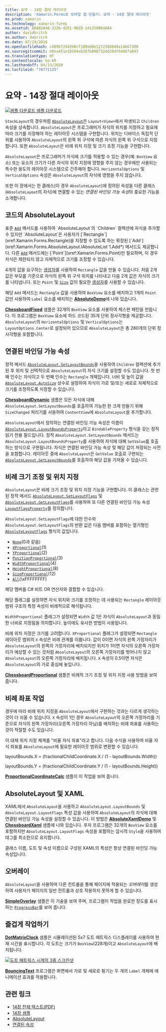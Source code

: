 ```yaml
---
title: 요약 - 14장 절대 레이아웃
description: 'Xamarin.Forms로 모바일 앱 만들기: 요약 - 14장 절대 레이아웃'
ms.prod: xamarin
ms.technology: xamarin-forms
ms.assetid: 88882A48-3226-42D1-96ED-241250B64A84
author: davidbritch
ms.author: dabritch
ms.date: 07/19/2018
ms.openlocfilehash: c489bf244396cf180ed8e1272308048a14b67300
ms.sourcegitcommit: b0ea451e18504e6267b896732dd26df64ddfa843
ms.translationtype: HT
ms.contentlocale: ko-KR
ms.lasthandoff: 04/13/2020
ms.locfileid: "70771125"
---
```

# <a name="summary-of-chapter-14-absolute-layout"></a>요약 - 14장 절대 레이아웃

[![샘플 다운로드](~/media/shared/download.png) 샘플 다운로드](https://github.com/xamarin/xamarin-forms-book-samples/tree/master/Chapter14)

`StackLayout`의 경우처럼 [`AbsoluteLayout`](xref:Xamarin.Forms.AbsoluteLayout)은 `Layout<View>`에서 파생되고 `Children` 속성을 상속합니다. `AbsoluteLayout`은 프로그래머가 자식의 위치를 지정하고 필요에 따라 크기를 지정해야 하는 레이아웃 시스템을 구현합니다. 위치는 디바이스 독립적 단위를 사용하여 `AbsoluteLayout`의 왼쪽 위 구석에 따른 자식의 왼쪽 위 구석으로 지정합니다. 또한 `AbsoluteLayout`은 비례 위치 지정 및 크기 조정 기능을 구현합니다.

`AbsoluteLayout`은 프로그래머가 자식에 크기를 적용할 수 있는 경우(예: `BoxView` 요소) 또는 요소의 크기가 다른 자식의 위치 지정에 영향을 주지 않는 경우에만 사용되는 특수한 용도의 레이아웃 시스템으로 간주해야 합니다. `HorizontalOptions` 및 `VerticalOptions` 속성은 `AbsoluteLayout`의 자식에 영향을 주지 않습니다.

또한 이 장에서는 한 클래스(이 경우 `AbsoluteLayout`)에 정의된 속성을 다른 클래스(`AbsoluteLayout`의 자식)에 연결할 수 있는 *연결된 바인딩 가능 속성*의 중요한 기능을 소개합니다.

## <a name="absolutelayout-in-code"></a>코드의 AbsoluteLayout

표준 [`Add`](xref:System.Collections.Generic.ICollection`1.Add*) 메서드를 사용하여 `AbsoluteLayout`의 `Children` 컬렉션에 자식을 추가할 수 있지만 `AbsoluteLayout`은 사용자가 [`Rectangle`](xref:Xamarin.Forms.Rectangle)을 지정할 수 있도록 하는 확장된 [`Add`](xref:Xamarin.Forms.AbsoluteLayout.IAbsoluteList`1.Add*) 메서드도 제공합니다. 다른 [`Add`](xref:Xamarin.Forms.AbsoluteLayout.IAbsoluteList`1.Add*) 메서드에는 [`Point`](xref:Xamarin.Forms.Point)만 필요하며, 이 경우 자식은 제한되지 않고 자체적으로 크기를 조정할 수 있습니다.

4개의 값을 요구하는 [생성자](xref:Xamarin.Forms.Rectangle.%23ctor(System.Double,System.Double,System.Double,System.Double))를 사용하여 `Rectangle` 값을 만들 수 있습니다. 처음 2개 값은 부모를 기준으로 자식의 왼쪽 위 구석 위치를 나타내고 다음 2개 값은 자식의 크기를 나타냅니다. 또는 `Point` 및 [`Size`](xref:Xamarin.Forms.Size) 값이 필요한 [생성자](xref:Xamarin.Forms.Rectangle.%23ctor(Xamarin.Forms.Point,Xamarin.Forms.Size))를 사용할 수 있습니다.

해당 `Add` 메서드는 `Rectangle` 값을 사용하여 `BoxView` 요소를 배치하고 1개의 `Point` 값만 사용하여 `Label` 요소를 배치하는 [**AbsoluteDemo**](https://github.com/xamarin/xamarin-forms-book-samples/tree/master/Chapter14/AbsoluteDemo)에 나와 있습니다.

[**ChessboardFixed**](https://github.com/xamarin/xamarin-forms-book-samples/tree/master/Chapter14/ChessboardFixed) 샘플은 32개의 `BoxView` 요소를 사용하여 체스판 패턴을 만듭니다. 이 프로그램은 `BoxView` 요소에 하드 코드된 35개 단위 정사각형을 제공합니다. `AbsoluteLayout`의 `HorizontalOptions` 및 `VerticalOptions`는 `LayoutOptions.Center`로 설정되어 있으므로 `AbsoluteLayout`은 총 280개의 단위 정사각형을 포함합니다.

## <a name="attached-bindable-properties"></a>연결된 바인딩 가능 속성

정적 메서드 [`AbsoluteLayout.SetLayoutBounds`](xref:Xamarin.Forms.AbsoluteLayout.SetLayoutBounds(Xamarin.Forms.BindableObject,Xamarin.Forms.Rectangle))을 사용하여 `Children` 컬렉션에 추가된 후 위치 및 선택적으로 `AbsoluteLayout`의 자식 크기를 설정할 수도 있습니다. 첫 번째 인수는 자식이고 두 번째 인수는 `Rectangle` 개체입니다. 너비 및 높이 값을 [`AbsoluteLayout.AutoSize`](xref:Xamarin.Forms.AbsoluteLayout.AutoSize) 상수로 설정하여 자식이 가로 및/또는 세로로 자체적으로 크기를 조정하도록 지정할 수 있습니다.

[**ChessboardDynamic**](https://github.com/xamarin/xamarin-forms-book-samples/tree/master/Chapter14/ChessboardDynamic) 샘플은 모든 자식에 대해 `AbsoluteLayout.SetLayoutBounds`를 호출하여 가능한 한 크게 만들기 위해 `SizeChanged` 처리기를 사용하여 `ContentView`에 `AbsoluteLayout`을 추가합니다.  

`AbsoluteLayout`에서 정의하는 연결된 바인딩 가능 속성은 이름이 [`AbsoluteLayout.LayoutBoundsProperty`](xref:Xamarin.Forms.AbsoluteLayout.LayoutBoundsProperty)이고 `BindableProperty` 형식을 갖는 정적 읽기 전용 필드입니다. 정적 `AbsoluteLayout.SetLayoutBounds` 메서드는 `AbsoluteLayout.LayoutBoundsProperty`를 사용하여 자식에 대해 `SetValue`를 호출하는 방식으로 구현됩니다. 자식은 연결된 바인딩 가능 속성 및 해당 값이 저장되는 사전을 포함합니다. 레이아웃 중에 `AbsoluteLayout`은 `GetValue` 호출로 구현되는 [`AbsoluteLayout.GetLayoutBounds`](xref:Xamarin.Forms.AbsoluteLayout.GetLayoutBounds(Xamarin.Forms.BindableObject))를 호출하여 해당 값을 가져올 수 있습니다.

## <a name="proportional-sizing-and-positioning"></a>비례 크기 조정 및 위치 지정

`AbsoluteLayout`은 비례 크기 조정 및 위치 지정 기능을 구현합니다. 이 클래스는 관련된 정적 메서드 [`AbsoluteLayout.SetLayoutFlags`](xref:Xamarin.Forms.AbsoluteLayout.SetLayoutFlags(Xamarin.Forms.BindableObject,Xamarin.Forms.AbsoluteLayoutFlags)) 및 [`AbsoluteLayout.GetLayoutFlags`](xref:Xamarin.Forms.AbsoluteLayout.GetLayoutFlags(Xamarin.Forms.BindableObject))를 사용하여 또 다른 연결된 바인딩 가능 속성 [`LayoutFlagsProperty`](xref:Xamarin.Forms.AbsoluteLayout.LayoutFlagsProperty)를 정의합니다.

`AbsoluteLayout.SetLayoutFlags`에 대한 인수와 `AbsoluteLayout.GetLayoutFlags`의 반환 값은 다음 멤버를 포함하는 열거형인 [`AbsoluteLayoutFlags`](xref:Xamarin.Forms.AbsoluteLayoutFlags) 형식의 값입니다.

- [`None`](xref:Xamarin.Forms.AbsoluteLayoutFlags.None)(0과 같음)
- [`XProportional`](xref:Xamarin.Forms.AbsoluteLayoutFlags.XProportional)(1)
- [`YProportional`](xref:Xamarin.Forms.AbsoluteLayoutFlags.YProportional)(2)
- [`PositionProportional`](xref:Xamarin.Forms.AbsoluteLayoutFlags.PositionProportional)(3)
- [`WidthProportional`](xref:Xamarin.Forms.AbsoluteLayoutFlags.WidthProportional)(4)
- [`HeightProportional`](xref:Xamarin.Forms.AbsoluteLayoutFlags.HeightProportional)(8)
- [`SizeProportional`](xref:Xamarin.Forms.AbsoluteLayoutFlags.SizeProportional)(12)
- [`All`](xref:Xamarin.Forms.AbsoluteLayoutFlags.All)(\xFFFFFFFF)

해당 멤버를 C# 비트 OR 연산자와 결합할 수 있습니다.

해당 플래그를 설정하면 자식 위치와 크기를 조정하는 데 사용되는 `Rectangle` 레이아웃 범위 구조의 특정 속성이 비례적으로 해석됩니다.

`WidthProportional` 플래그가 설정되면 `Width` 값 1은 자식이 `AbsoluteLayout`과 동일한 너비로 지정됨을 의미합니다. 높이에도 유사한 방법이 사용됩니다.

비례 위치 지정은 크기를 고려합니다. `XProportional` 플래그가 설정되면 `Rectangle` 레이아웃 범위의 `X` 속성은 비례 관계를 이룹니다. 값이 0이면 자식의 왼쪽 가장자리가 `AbsoluteLayout`의 왼쪽의 가장자리에 배치되지만 위치가 1이면 자식의 오른쪽 가장자리가 예상할 수 있는 것처럼 `AbsoluteLayout`의 오른쪽 가장자리를 벗어나지 않고 `AbsoluteLayout`의 오른쪽 가장자리에 배치됩니다. `X` 속성이 0.5이면 자식은 `AbsoluteLayout`의 가로 중심에 놓입니다.

[**ChessboardProportional**](https://github.com/xamarin/xamarin-forms-book-samples/tree/master/Chapter14/ChessboardProportional) 샘플은 비례적 크기 조정 및 위치 지정 사용 방법을 보여 줍니다.

## <a name="working-with-proportional-coordinates"></a>비례 좌표 작업

경우에 따라 비례 위치 지정을 `AbsoluteLayout`에서 구현하는 것과는 다르게 생각하는 것이 더 쉬울 수 있습니다. `X` 속성이 1인 경우 `AbsoluteLayout`의 오른쪽 가장자리를 기준으로 자식의 왼쪽 가장자리(오른쪽 가장자리 아님)를 배치하는 비례 좌표를 사용하는 것이 적절할 수도 있습니다.

이 대체 위치 지정 체계를 "비율 자식 좌표"라고 합니다. 다음 수식을 사용하여 비율 자식 좌표를 `AbsoluteLayout`에 필요한 레이아웃 범위로 변환할 수 있습니다.

layoutBounds.X = (fractionalChildCoordinate.X / (1 - layoutBounds.Width))

layoutBounds.Y = (fractionalChildCoordinate.Y / (1 - layoutBounds.Height))

[**ProportionalCoordinateCalc**](https://github.com/xamarin/xamarin-forms-book-samples/tree/master/Chapter14/PropCoordCalc) 샘플이 이 작업을 보여 줍니다.

## <a name="absolutelayout-and-xaml"></a>AbsoluteLayout 및 XAML

XAML에서 `AbsoluteLayout`을 사용하고 `AbsoluteLayout.LayoutBounds` 및 `AbsoluteLayout.LayoutFlags` 특성 값을 사용하여 `AbsoluteLayout`의 자식에 대해 연결된 바인딩 가능 속성을 설정할 수 있습니다. 이 방법은 [**AbsoluteXamlDemo**](https://github.com/xamarin/xamarin-forms-book-samples/tree/master/Chapter14/AbsoluteXamlDemo) 및 [**ChessboardXaml**](https://github.com/xamarin/xamarin-forms-book-samples/tree/master/Chapter14/ChessboardXaml) 샘플에 나와 있습니다. 후자 프로그램은 32개의 `BoxView` 요소를 포함하지만 `AbsoluteLayout.LayoutFlags` 속성을 포함하는 암시적 `Style`을 사용하여 태그를 최소한으로 유지합니다.

클래스 이름, 도트 및 속성 이름으로 구성된 XAML의 특성은 항상 연결된 바인딩 가능 속성입니다. 

## <a name="overlays"></a>오버레이

`AbsoluteLayout`을 사용하여 다른 컨트롤을 통해 페이지에 적용되는 *오버레이*를 생성하여 사용자가 페이지의 일반 컨트롤과 상호 작용하지 못하게 할 수 있습니다.

[**SimpleOverlay**](https://github.com/xamarin/xamarin-forms-book-samples/tree/master/Chapter14/SimpleOverlay) 샘플은 이 기술을 보여 주며, 프로그램이 작업을 완료한 정도를 표시하는 [`ProgressBar`](xref:Xamarin.Forms.ProgressBar)를 보여 줍니다.

## <a name="some-fun"></a>즐겁게 작업하기

[**DotMatrixClock**](https://github.com/xamarin/xamarin-forms-book-samples/tree/master/Chapter14/DotMatrixClock) 샘플은 시뮬레이션된 5x7 도트 매트릭스 디스플레이를 사용하여 현재 시간을 표시합니다. 각 도트는 크기가 `BoxView`(228개)이고 `AbsoluteLayout`에 배치됩니다.

[![도트 매트릭스 시계의 3중 스크린샷](images/ch14fg08-small.png "도트 매트릭스 클록")](images/ch14fg08-large.png#lightbox "도트 매트릭스 클록")

[**BouncingText**](https://github.com/xamarin/xamarin-forms-book-samples/tree/master/Chapter14/BouncingText) 프로그램은 화면에서 가로 및 세로로 튕기는 두 개의 `Label` 개체에 애니메이션 효과를 적용합니다.

## <a name="related-links"></a>관련 링크

- [14장 전체 텍스트(PDF)](https://download.xamarin.com/developer/xamarin-forms-book/XamarinFormsBook-Ch14-Apr2016.pdf)
- [14장 샘플](https://github.com/xamarin/xamarin-forms-book-samples/tree/master/Chapter14)
- [AbsoluteLayout](~/xamarin-forms/user-interface/layouts/absolute-layout.md)
- [연결된 속성](~/xamarin-forms/xaml/attached-properties.md)

